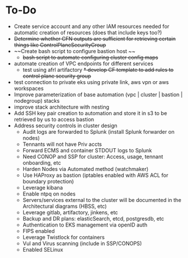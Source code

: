 # To-Do
* Create service account and any other IAM resources needed for automatic creation of resources (does that include keys too?)
* ~~Determine whether CFN outputs are sufficient for retrieving certain things like ControlPlaneSecurityGroup~~
* ~~Create bash script to configure bastion host ~~
    * ~~bash script to automate configuring cluster config maps~~
* automate creation of VPC endpoints for different services 
    * test using afrl artifactory
    ~~* develop CF template to add rules to control plane security group~~
* test connection to private eks using private link, aws vpn or aws workspaces
* Improve parameterization of base automation (vpc | cluster | bastion | nodegroup) stacks
* improve stack architecture with nesting
* Add SSH key pair creation to automation and store it in s3 to be retrieved by us to access bastion
* Address security controls in cluster design
    * Audit logs are forwarded to Splunk (install Splunk forwarder on nodes)
    * Tennants will not have Priv accts
    * Forward ECMS and container STDOUT logs to Splunk
    * Need CONOP and SSP for cluster: Access, usage, tennant onboarding, etc
    * Harden Nodes via Automated method (watchmaker)
    * Use HAProxy as bastion  (iptables enabled with AWS ACL for boundary protection)
    * Leverage kibana
    * Enable ntpq on nodes
    * Servers/services external to the cluster will be documented in the Architectural diagrams (HBSS, etc)
    * Leverage gitlab, artifactory, jinkens, etc
    * Backup and DR plans: elasticSearch, etcd, postgresdb, etc
    * Authentication to EKS management via openID auth
    * FIPS enabled 
    * Leverage Twistlock for containers
    * Vul and Virus scanning (include in SSP/CONOPS)
    * Enabled SELinux
